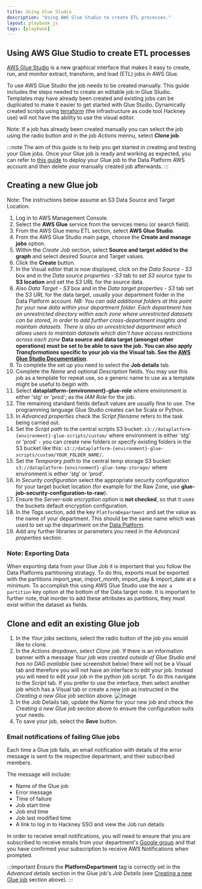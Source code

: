 ```yaml
---
title: Using Glue Studio
description: "Using AWS Glue Studio to create ETL processes."
layout: playbook_js
tags: [playbook]
---
```


## Using AWS Glue Studio to create ETL processes

[AWS Glue Studio][aws-glue-studio] is a new graphical interface that makes it easy to create, run, and monitor extract, transform, and load (ETL) jobs in AWS Glue.

To use AWS Glue Studio the job needs to be created manually. This guide includes the steps needed to create an editable job in Glue Studio. Templates may have already been created and existing jobs can be duplicated to make it easier to get started with Glue Studio. Dynamically created scripts using [terraform][terraform] (the infrastructure as code tool Hackney use) will not have the ability to use the visual editor.

Note: If a job has already been created manually you can select the job using the radio button and in the job _Actions_ mennu, select **Clone job**.

:::note
The aim of this guide is to help you get started in creating and testing your Glue jobs.
Once your Glue job is ready and working as expected, you can refer to [this guide][create-glue-jobs] 
to deploy your Glue job to the Data Platform AWS account and then delete your manually created job afterwards.
:::

## Creating a new Glue job
Note: The instructions below assume an S3 Data Source and Target Location.

1. Log in to AWS Management Console.
1. Select the **AWS Glue** service from the services menu (or search field).
1. From the AWS Glue menu ETL section, select **AWS Glue Studio**.
1. From the AWS Glue Studio main page, choose the **Create and manage jobs** option.
1. Within the _Create Job_ section, select **Source and target added to the graph** and select desired Source and Target values.
1. Click the **Create** button.
1. In the Visual editor that is now displayed, click on the _Data Source - S3_ box and in the _Data source properties - S3_ tab to set _S3 source type_ to **S3 location** and set the _S3 URL_ for the source data.
1. Also _Data Target - S3_ box and in the _Data target properties - S3_ tab set the _S3 URL_ for the data target, usually your department folder in the Data Platform account. 
_NB: You can add additional folders at this point for your new data within your department folder. Each department has an unrestricted directory within each zone where unrestricted datasets can be stored, in order to add further cross-department insights and maintain datasets. There is also an unrestricted department which  allows users to maintain datasets which don't have access restrictions across each zone_
**Data source and data target (amongst other operations) must be set to be able to save the job. You can also apply _Transformations_ specific to your job via the Visual tab. See the [AWS Glue Studio Documentation][aws-glue-studio-documentation]**.
1. To complete the set up you need to select the **Job details** tab.
1. Complete the _Name_ and optional _Description_ fields. You may use this job as a template for repeat use, so a generic name to use as a template might be useful to begin with.
1. Select **dataplatform-{environment}-glue-role**  where environment is either 'stg' or 'prod'; as the _IAM Role_ for the job.
1. The remaining standard fields default values are usually fine to use. The programming language Glue Studio creates can be Scala or Python.
1. In _Advanced properties_ check the _Script filename_ refers to the task being carried out.
1. Set the _Script path_ to the central scripts S3 bucket: `s3://dataplatform-{environment}-glue-scripts/custom/` where environment is either 'stg' or 'prod' - you can create new folders or specify existing folders in the S3 bucket like this: `s3://dataplatform-{environment}-glue-scripts/custom/YOUR_FOLDER_NAME/`.
1. Set the _Temporary path_ to the central temp storage S3 bucket: `s3://dataplatform-{environment}-glue-temp-storage/` where environment is either 'stg' or 'prod'.
1. In _Security configuration_ select the appropriate security configuration for your target bucket location (for example for the Raw Zone, use **glue-job-security-configuration-to-raw**).
1. Ensure the _Server-side encryption_ option is **not checked**, so that it uses the buckets default encryption configuration.
1. In the _Tags_ section, add the key `PlatformDepartment` and set the value as the name of your department. 
   This should be the same name which was used to set up the department on the [Data Platform][data-platform].
1. Add any further libraries or parameters you need in the _Advanced properties_ section.

### Note: Exporting Data
When exporting data from your Glue Job it is important that you follow the Data Platforms partitioning stratagy. To do this, exports must be exported with the partitions import_year, import_month, import_day & import_date at a minimum. To accomplish this using AWS Glue Studio use the `Add a partition` key option at the bottom of the Data target node. It is important to further note, that inorder to add these attributes as partitions, they must exist within the dataset as fields.

## Clone and edit an existing Glue job

1. In the _Your jobs_ sections, select the radio button of the job you would like to clone.
2. In the _Actions_ dropdown, select _Clone job_. If there is an information banner with a message _Your job was created outside of Glue Studio and has no DAG available_ (see screenshot below) there will not be a Visual tab and therefore you will not have an interface to edit your job. Instead you will need to edit your job in the python job script. To do this navigate to the _Script_ tab. If you prefer to use the interface, then select another job which has a Visual tab or create a new job as instructed in the _Creating a new Glue job_ section above.
![image](https://user-images.githubusercontent.com/46002877/114702251-bcac0500-9d1b-11eb-8475-814523fd58dc.png)
3. In the Job Details tab, update the _Name_ for your new job and check the _Creating a new Glue job_ seciton above to ensure the configuration suits your needs.
4. To save your job, select the **_Save_** button.

### Email notifications of failing Glue jobs

Each time a Glue job fails, an email notification with details of the error message is sent to the respective department, and their subscribed members.

The message will include:
- Name of the Glue job
- Error message
- Time of failure
- Job start time
- Job end time
- Job last modified time
- A link to log in to Hackney SSO and view the Job run details

In order to receive email notifications, you will need to ensure that you are subscribed to receive emails from your department's [Google group][google-groups] and that you have confirmed your subscription to receive AWS Notifications when prompted.

:::important
Ensure the **PlatformDepartment** tag is correctly set in the _Advanced details_ section in the Glue job's _Job Details_ (see [Creating a new Glue job](#creating-a-new-glue-job) section above).
:::

[google-groups]: https://groups.google.com/my-groups
[data-platform]: https://github.com/LBHackney-IT/Data-Platform/blob/main/terraform/05-departments.tf
[aws-glue-studio]: https://docs.aws.amazon.com/glue/latest/ug/what-is-glue-studio.html
[terraform]: https://www.terraform.io/
[aws-glue-studio-documentation]: https://docs.aws.amazon.com/glue/latest/ug/edit-nodes-chapter.html
[using-glue-studio]: https://playbook.hackney.gov.uk/Data-Platform-Playbook/playbook/using-glue-studio
[create-glue-jobs]: https://playbook.hackney.gov.uk/Data-Platform-Playbook/playbook/create-glue-jobs
